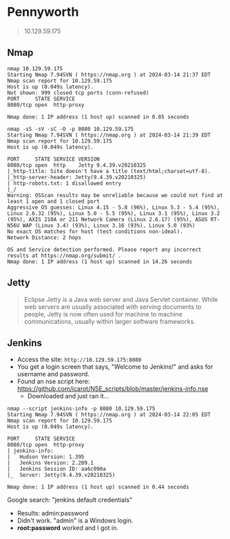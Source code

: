 # Pennyworth

> 10.129.59.175

## Nmap
```
nmap 10.129.59.175
Starting Nmap 7.94SVN ( https://nmap.org ) at 2024-03-14 21:37 EDT
Nmap scan report for 10.129.59.175
Host is up (0.049s latency).
Not shown: 999 closed tcp ports (conn-refused)
PORT     STATE SERVICE
8080/tcp open  http-proxy

Nmap done: 1 IP address (1 host up) scanned in 0.85 seconds
```

```
nmap -sS -sV -sC -O -p 8080 10.129.59.175
Starting Nmap 7.94SVN ( https://nmap.org ) at 2024-03-14 21:39 EDT
Nmap scan report for 10.129.59.175
Host is up (0.049s latency).

PORT     STATE SERVICE VERSION
8080/tcp open  http    Jetty 9.4.39.v20210325
|_http-title: Site doesn't have a title (text/html;charset=utf-8).
|_http-server-header: Jetty(9.4.39.v20210325)
| http-robots.txt: 1 disallowed entry 
|_/
Warning: OSScan results may be unreliable because we could not find at least 1 open and 1 closed port
Aggressive OS guesses: Linux 4.15 - 5.8 (96%), Linux 5.3 - 5.4 (95%), Linux 2.6.32 (95%), Linux 5.0 - 5.5 (95%), Linux 3.1 (95%), Linux 3.2 (95%), AXIS 210A or 211 Network Camera (Linux 2.6.17) (95%), ASUS RT-N56U WAP (Linux 3.4) (93%), Linux 3.16 (93%), Linux 5.0 (93%)
No exact OS matches for host (test conditions non-ideal).
Network Distance: 2 hops

OS and Service detection performed. Please report any incorrect results at https://nmap.org/submit/ .
Nmap done: 1 IP address (1 host up) scanned in 14.26 seconds
```

## Jetty
> Eclipse Jetty is a Java web server and Java Servlet container. While web servers are usually associated with serving documents to people, Jetty is now often used for machine to machine communications, usually within larger software frameworks.

## Jenkins
- Access the site: `http://10.129.59.175:8080`
- You get a login screen that says, "Welcome to Jenkins!" and asks for username and password.
- Found an nse script here: https://github.com/icarot/NSE_scripts/blob/master/jenkins-info.nse
  - Downloaded and just ran it...
```
nmap --script jenkins-info -p 8080 10.129.59.175
Starting Nmap 7.94SVN ( https://nmap.org ) at 2024-03-14 22:05 EDT
Nmap scan report for 10.129.59.175
Host is up (0.049s latency).

PORT     STATE SERVICE
8080/tcp open  http-proxy
| jenkins-info: 
|   Hudson Version: 1.395
|   Jenkins Version: 2.289.1
|   Jenkins Session ID: aa6c090a
|_  Server: Jetty(9.4.39.v20210325)

Nmap done: 1 IP address (1 host up) scanned in 0.44 seconds
```

Google search: "jenkins default credentials"
- Results: admin:password
- Didn't work. "admin" is a Windows login.
- **root:password** worked and I got in.



